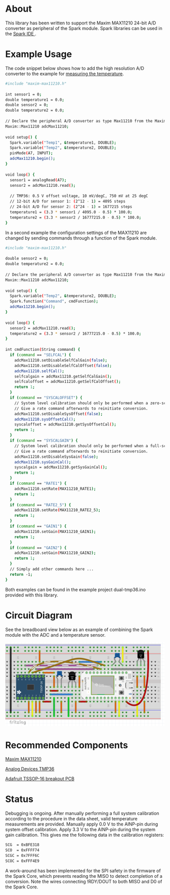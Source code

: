 About
===

This library has been written to support the Maxim MAX11210 24-bit A/D converter
as peripheral of the Spark module. Spark libraries can be used in the [Spark IDE
](https://www.spark.io/build).

Example Usage
===

The code snippet below shows how to add the high resolution A/D converter to the 
example for [measuring the temperature](http://docs.spark.io/examples/#measuring-the-temperature). 

```bash
#include "maxim-max11210.h"

int sensor1 = 0;
double temperature1 = 0.0;
double sensor2 = 0;
double temperature2 = 0.0;

// Declare the peripheral A/D converter as type Max11210 from the Maxim namespace
Maxim::Max11210 adcMax11210;

void setup() {
  Spark.variable("Temp1", &temperature1, DOUBLE);
  Spark.variable("Temp2", &temperature2, DOUBLE);
  pinMode(A7, INPUT);
  adcMax11210.begin();
}

void loop() {
  sensor1 = analogRead(A7);
  sensor2 = adcMax11210.read();
  
  // TMP36: 0.5 V offset voltage, 10 mV/degC, 750 mV at 25 degC
  // 12-bit A/D for sensor 1: (2^12 - 1) = 4095 steps
  // 24-bit A/D for sensor 2: (2^24 - 1) = 1677215 steps 
  temperature1 = (3.3 * sensor1 / 4095.0 - 0.5) * 100.0;
  temperature2 = (3.3 * sensor2 / 16777215.0 - 0.5) * 100.0;
}
```

In a second example the configuration settings of the MAX11210 are changed by
sending commands through a function of the Spark module.

```bash
#include "maxim-max11210.h"

double sensor2 = 0;
double temperature2 = 0.0;

// Declare the peripheral A/D converter as type Max11210 from the Maxim namespace
Maxim::Max11210 adcMax11210;

void setup() {
  Spark.variable("Temp2", &temperature2, DOUBLE);
  Spark.function("Command", cmdFunction);
  adcMax11210.begin();
}

void loop() {
  sensor2 = adcMax11210.read();
  temperature2 = (3.3 * sensor2 / 16777215.0 - 0.5) * 100.0;
}

int cmdFunction(String command) {
  if (command == "SELFCAL") {
    adcMax11210.setDisableSelfCalGain(false);
    adcMax11210.setDisableSelfCalOffset(false);
    adcMax11210.selfCal();
    selfcalgain = adcMax11210.getSelfCalGain();
    selfcaloffset = adcMax11210.getSelfCalOffset();
    return 1;
  }
  if (command == "SYSCALOFFSET") {
    // System level calibration should only be performed when a zero-scale signal can be presented to the ADC.
    // Give a rate command afterwards to reinitiate conversion.
    adcMax11210.setDisableSysOffset(false);
    adcMax11210.sysOffsetCal();
    syscaloffset = adcMax11210.getSysOffsetCal();
    return 1;
  }
  if (command == "SYSCALGAIN") {
    // System level calibration should only be performed when a full-scale signal can be presented to the ADC.
    // Give a rate command afterwards to reinitiate conversion.
    adcMax11210.setDisableSysGain(false);
    adcMax11210.sysGainCal();
    syscalgain = adcMax11210.getSysGainCal();
    return 1;
  }
  if (command == "RATE1") {
    adcMax11210.setRate(MAX11210_RATE1);
    return 1;
  }
  if (command == "RATE2_5") {
    adcMax11210.setRate(MAX11210_RATE2_5);
    return 1;
  }
  if (command == "GAIN1") {
    adcMax11210.setGain(MAX11210_GAIN1);
    return 1;
  }
  if (command == "GAIN2") {
    adcMax11210.setGain(MAX11210_GAIN2);
    return 1;
  }
  // Simply add other commands here ...
  return -1;
}
```

Both examples can be found in the example project dual-tmp36.ino provided with
this library.

Circuit Diagram
==

See the breadboard view below as an example of combining the Spark module with
the ADC and a temperature sensor. 

![Breadboard](doc/breadboard_dual-tmp36.png)

Recommended Components
===

[Maxim MAX11210](http://datasheets.maximintegrated.com/en/ds/MAX11200-MAX11210.pdf)

[Analog Devices TMP36](http://www.analog.com/static/imported-files/data_sheets/TMP35_36_37.pdf)

[Adafruit TSSOP-16 breakout PCB](http://www.adafruit.com/products/1207)

Status
==

Debugging is ongoing. After manually performing a full system calibration according
to the procedure in the data sheet, valid temperature measurements are provided.
Manually apply 0.0 V to the AINP-pin during system offset calibration. Apply
3.3 V to the AINP-pin during the system gain calibration. This gives me the following
data in the calibration registers:

```bash
SCG  = 0xBFE318
SCO  = 0xFFFF74
SCGC = 0x7FFF6C
SCOC = 0xFFF4E9

```

A work-around has been implemented for the SPI safety in the firmware of the
Spark Core, which prevents reading the MISO to detect completion of a conversion.
Note the wires connecting !RDY/DOUT to both MISO and D0 of the Spark Core.

